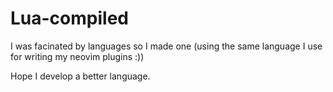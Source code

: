 # Lua-compiled

I was facinated by languages so I made one (using the same language I use for writing my neovim plugins :))

Hope I develop a better language.
